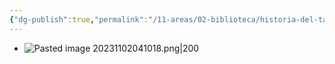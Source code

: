 ```yaml
---
{"dg-publish":true,"permalink":"/11-areas/02-biblioteca/historia-del-tahuantinsuyu/","noteIcon":""}
---
```


- ![Pasted image 20231102041018.png|200](/img/user/10%20Entrada%20%F0%9F%9B%92/%F0%9F%92%BE%20Adjuntos/Pasted%20image%2020231102041018.png)


